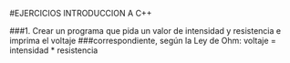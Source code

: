 #EJERCICIOS INTRODUCCION A C++

###1. Crear un programa que pida un valor de intensidad y resistencia e imprima el voltaje
###correspondiente, según la Ley de Ohm: voltaje = intensidad * resistencia
